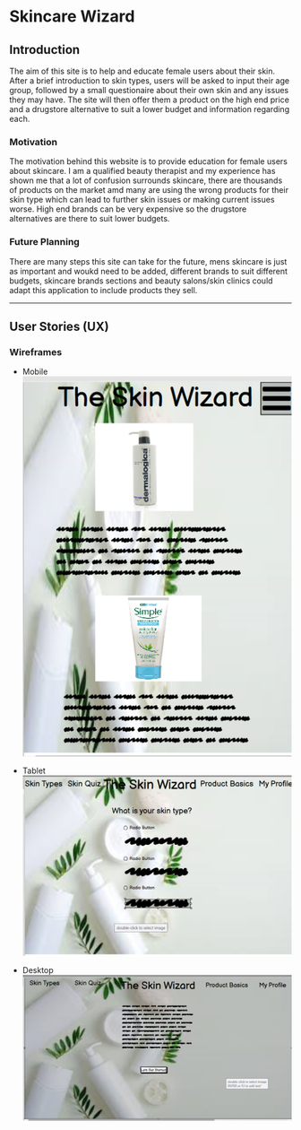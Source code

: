 # Skincare Wizard
## Introduction
The aim of this site is to help and educate female users about 
their skin. After a brief introduction to skin types, users will be 
asked to input their age group, followed by a small questionaire about 
their own skin and any issues they may have.
The site will then offer them a product on the high end price and a 
drugstore alternative to suit a lower budget and information regarding each.

### Motivation
The motivation behind this website is to provide education for female users
about skincare. I am a qualified beauty therapist and my experience has shown me that 
a lot of confusion surrounds skincare, there are thousands of products on the market
amd many are using the wrong products for their skin type which can lead to further 
skin issues or making current issues worse. High end brands can be very expensive so the
drugstore alternatives are there to suit lower budgets.

### Future Planning
There are many steps this site can take for the future, mens skincare is just as important and woukd need
to be added, different brands to suit different budgets, skincare brands sections and 
beauty salons/skin clinics could adapt this application to include products they sell.

----
## User Stories (UX)
### Wireframes
- Mobile
![Mobile Wireframe](assets/images/wireframes/Mobile_wireframe.png)

- Tablet
![Tablet Wireframe](assets/images/wireframes/Tablet_wireframe.png)

- Desktop
![Desktop Wireframe](assets/images/wireframes/Desktop_wireframe.png)